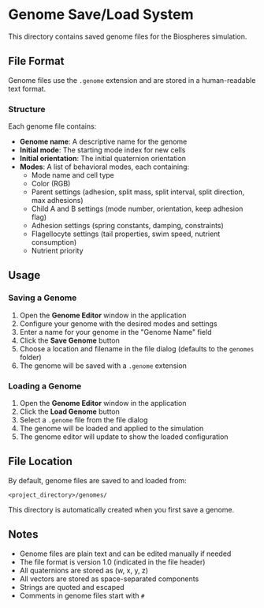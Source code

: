 # Genome Save/Load System

This directory contains saved genome files for the Biospheres simulation.

## File Format

Genome files use the `.genome` extension and are stored in a human-readable text format.

### Structure

Each genome file contains:
- **Genome name**: A descriptive name for the genome
- **Initial mode**: The starting mode index for new cells
- **Initial orientation**: The initial quaternion orientation
- **Modes**: A list of behavioral modes, each containing:
  - Mode name and cell type
  - Color (RGB)
  - Parent settings (adhesion, split mass, split interval, split direction, max adhesions)
  - Child A and B settings (mode number, orientation, keep adhesion flag)
  - Adhesion settings (spring constants, damping, constraints)
  - Flagellocyte settings (tail properties, swim speed, nutrient consumption)
  - Nutrient priority

## Usage

### Saving a Genome

1. Open the **Genome Editor** window in the application
2. Configure your genome with the desired modes and settings
3. Enter a name for your genome in the "Genome Name" field
4. Click the **Save Genome** button
5. Choose a location and filename in the file dialog (defaults to the `genomes` folder)
6. The genome will be saved with a `.genome` extension

### Loading a Genome

1. Open the **Genome Editor** window in the application
2. Click the **Load Genome** button
3. Select a `.genome` file from the file dialog
4. The genome will be loaded and applied to the simulation
5. The genome editor will update to show the loaded configuration

## File Location

By default, genome files are saved to and loaded from:
```
<project_directory>/genomes/
```

This directory is automatically created when you first save a genome.

## Notes

- Genome files are plain text and can be edited manually if needed
- The file format is version 1.0 (indicated in the file header)
- All quaternions are stored as (w, x, y, z)
- All vectors are stored as space-separated components
- Strings are quoted and escaped
- Comments in genome files start with `#`

